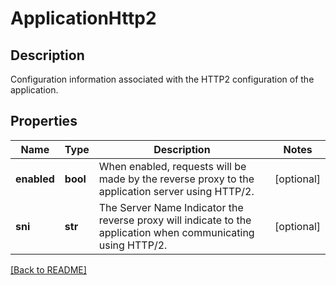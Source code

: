 # ApplicationHttp2

## Description

Configuration information associated with the HTTP2 configuration of the application.


## Properties

Name | Type | Description | Notes
------------ | ------------- | ------------- | -------------
**enabled** | **bool** | When enabled, requests will be made by the reverse proxy to the  application server using HTTP/2.  | [optional] 
**sni** | **str** | The Server Name Indicator the reverse proxy will indicate to the  application when communicating using HTTP/2.  | [optional] 

[[Back to README]](../README.md)



